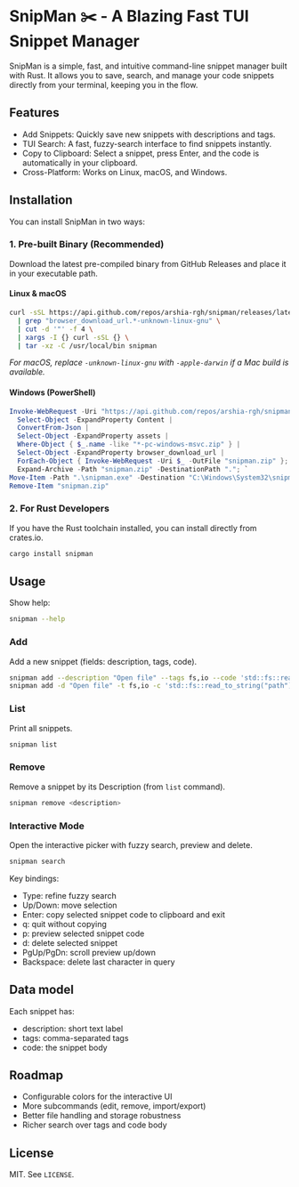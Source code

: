 # SnipMan ✂️ - A Blazing Fast TUI Snippet Manager

SnipMan is a simple, fast, and intuitive command-line snippet manager built with Rust. It allows you to save, search,
and manage your code snippets directly from your terminal, keeping you in the flow.

## Features

- Add Snippets: Quickly save new snippets with descriptions and tags.
- TUI Search: A fast, fuzzy-search interface to find snippets instantly.
- Copy to Clipboard: Select a snippet, press Enter, and the code is automatically in your clipboard.
- Cross-Platform: Works on Linux, macOS, and Windows.

## Installation

You can install SnipMan in two ways:

### 1. Pre-built Binary (Recommended)

Download the latest pre-compiled binary from GitHub Releases and place it in your executable path.

#### Linux & macOS

```bash
curl -sSL https://api.github.com/repos/arshia-rgh/snipman/releases/latest \
  | grep "browser_download_url.*-unknown-linux-gnu" \
  | cut -d '"' -f 4 \
  | xargs -I {} curl -sSL {} \
  | tar -xz -C /usr/local/bin snipman
```

*For macOS, replace `-unknown-linux-gnu` with `-apple-darwin` if a Mac build is available.*

#### Windows (PowerShell)

```powershell
Invoke-WebRequest -Uri "https://api.github.com/repos/arshia-rgh/snipman/releases/latest" |
  Select-Object -ExpandProperty Content |
  ConvertFrom-Json |
  Select-Object -ExpandProperty assets |
  Where-Object { $_.name -like "*-pc-windows-msvc.zip" } |
  Select-Object -ExpandProperty browser_download_url |
  ForEach-Object { Invoke-WebRequest -Uri $_ -OutFile "snipman.zip" }; `
  Expand-Archive -Path "snipman.zip" -DestinationPath "."; `
Move-Item -Path ".\snipman.exe" -Destination "C:\Windows\System32\snipman.exe"; `
Remove-Item "snipman.zip"
```

### 2. For Rust Developers

If you have the Rust toolchain installed, you can install directly from crates.io.

```bash
cargo install snipman
```

## Usage

Show help:

```bash
snipman --help
```

### Add

Add a new snippet (fields: description, tags, code).

```bash
snipman add --description "Open file" --tags fs,io --code 'std::fs::read_to_string("path")?;'
snipman add -d "Open file" -t fs,io -c 'std::fs::read_to_string("path")?;'
```

### List

Print all snippets.

```bash
snipman list
```

### Remove

Remove a snippet by its Description (from `list` command).

```bash
snipman remove <description>
```

### Interactive Mode

Open the interactive picker with fuzzy search, preview and delete.

```bash
snipman search
```

Key bindings:

- Type: refine fuzzy search
- Up/Down: move selection
- Enter: copy selected snippet code to clipboard and exit
- q: quit without copying
- p: preview selected snippet code
- d: delete selected snippet
- PgUp/PgDn: scroll preview up/down
- Backspace: delete last character in query

## Data model

Each snippet has:

- description: short text label
- tags: comma-separated tags
- code: the snippet body

## Roadmap

- Configurable colors for the interactive UI
- More subcommands (edit, remove, import/export)
- Better file handling and storage robustness
- Richer search over tags and code body

## License

MIT. See `LICENSE`.
